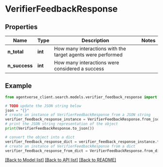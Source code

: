 # VerifierFeedbackResponse


## Properties

Name | Type | Description | Notes
------------ | ------------- | ------------- | -------------
**n_total** | **int** | How many interactions with the target agents were performed | 
**n_success** | **int** | How many interactions were considered a success | 

## Example

```python
from agentverse_client.search.models.verifier_feedback_response import VerifierFeedbackResponse

# TODO update the JSON string below
json = "{}"
# create an instance of VerifierFeedbackResponse from a JSON string
verifier_feedback_response_instance = VerifierFeedbackResponse.from_json(json)
# print the JSON string representation of the object
print(VerifierFeedbackResponse.to_json())

# convert the object into a dict
verifier_feedback_response_dict = verifier_feedback_response_instance.to_dict()
# create an instance of VerifierFeedbackResponse from a dict
verifier_feedback_response_from_dict = VerifierFeedbackResponse.from_dict(verifier_feedback_response_dict)
```
[[Back to Model list]](../README.md#documentation-for-models) [[Back to API list]](../README.md#documentation-for-api-endpoints) [[Back to README]](../README.md)



